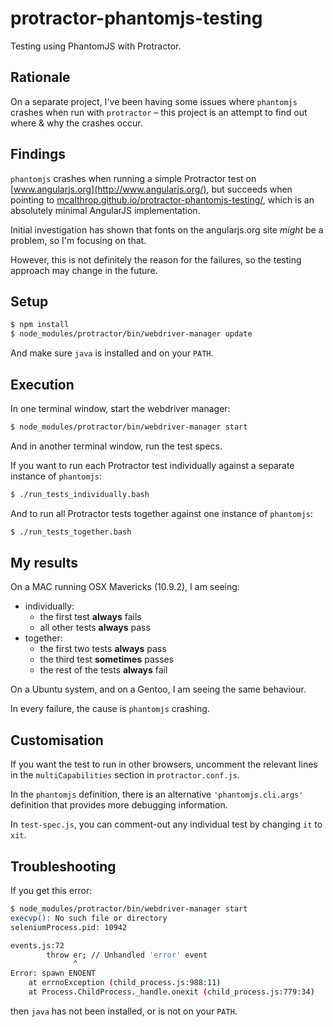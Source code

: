 protractor-phantomjs-testing
============================

Testing using PhantomJS with Protractor.


## Rationale

On a separate project, I've been having some issues where `phantomjs` crashes when run with `protractor` – this project is an attempt to find out where & why the crashes occur.

## Findings

`phantomjs` crashes when running a simple Protractor test on [www.angularjs.org](http://www.angularjs.org/), but succeeds when pointing to [mcalthrop.github.io/protractor-phantomjs-testing/](http://mcalthrop.github.io/protractor-phantomjs-testing/), which is an absolutely minimal AngularJS implementation.

Initial investigation has shown that fonts on the angularjs.org site _might_ be a problem, so I'm focusing on that.

However, this is not definitely the reason for the failures, so the testing approach may change in the future.

## Setup

``` sh
$ npm install
$ node_modules/protractor/bin/webdriver-manager update
```

And make sure `java` is installed and on your `PATH`.

## Execution

In one terminal window, start the webdriver manager:
``` sh
$ node_modules/protractor/bin/webdriver-manager start
```

And in another terminal window, run the test specs.

If you want to run each Protractor test individually against a separate instance of `phantomjs`:
``` sh
$ ./run_tests_individually.bash
```

And to run all Protractor tests together against one instance of `phantomjs`:
``` sh
$ ./run_tests_together.bash
```

## My results

On a MAC running OSX Mavericks (10.9.2), I am seeing:

* individually:
    * the first test **always** fails
    * all other tests **always** pass
* together:
    * the first two tests **always** pass
    * the third test **sometimes** passes
    * the rest of the tests **always** fail

On a Ubuntu system, and on a Gentoo, I am seeing the same behaviour.

In every failure, the cause is `phantomjs` crashing.

## Customisation

If you want the test to run in other browsers, uncomment the relevant lines in the `multiCapabilities` section in `protractor.conf.js`.

In the `phantomjs` definition, there is an alternative `'phantomjs.cli.args'` definition that provides more debugging information.

In `test-spec.js`, you can comment-out any individual test by changing `it` to `xit`.

## Troubleshooting

If you get this error:

``` sh
$ node_modules/protractor/bin/webdriver-manager start
execvp(): No such file or directory
seleniumProcess.pid: 10942

events.js:72
        throw er; // Unhandled 'error' event
              ^
Error: spawn ENOENT
    at errnoException (child_process.js:988:11)
    at Process.ChildProcess._handle.onexit (child_process.js:779:34)
```

then `java` has not been installed, or is not on your `PATH`.
